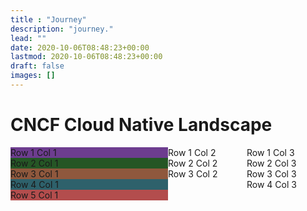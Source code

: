 ```yaml
---
title : "Journey"
description: "journey."
lead: ""
date: 2020-10-06T08:48:23+00:00
lastmod: 2020-10-06T08:48:23+00:00
draft: false
images: []
---
```


<h1>CNCF Cloud Native Landscape</h1>

<div class="flex-container">

  <div class="w2">
    <div class="row color1">Row 1 Col 1</div>
    <div class="row color2">Row 2 Col 1</div>
    <div class="row color3">Row 3 Col 1</div>
    <div class="row color4">Row 4 Col 1</div>
    <div class="row color5">Row 5 Col 1</div>
  </div>

  <div class="w1">
    <div class="row">Row 1 Col 2</div>
    <div class="row">Row 2 Col 2</div>
    <div class="row">Row 3 Col 2</div>
  </div>

  <div class="w1">
    <div class="row">Row 1 Col 3</div>
    <div class="row">Row 2 Col 3</div>
    <div class="row">Row 3 Col 3</div>
    <div class="row">Row 4 Col 3</div>
  </div>

</div>

<style>
  .flex-container {
    display: flex;
  }

  div.w1 { flex: 1; }
  div.w2 { flex: 2; }
  div.w3 { flex: 3; }
  
  .column {
    flex: 1;
  }
  
  .row {
    display: flex;
  }

  .color1 { background-color: #6d3d8f; }
  .color2 { background-color: #255625; }
  .color3 { background-color: #8f583d; }
  .color4 { background-color: #2e616b; }
  .color5 { background-color: #b34d4d; }

</style>
